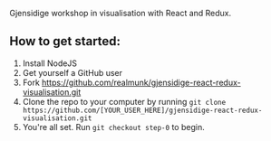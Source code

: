 Gjensidige workshop in visualisation with React and Redux.

## How to get started:

1. Install NodeJS
2. Get yourself a GitHub user
3. Fork https://github.com/realmunk/gjensidige-react-redux-visualisation.git
4. Clone the repo to your computer by running `git clone https://github.com/[YOUR_USER_HERE]/gjensidige-react-redux-visualisation.git`
5. You're all set. Run `git checkout step-0` to begin.
